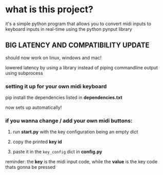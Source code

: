 
# what is this project?

it's a simple python program that allows you to convert midi inputs to keyboard inputs in real-time using the python pynput library

## BIG LATENCY AND COMPATIBILITY UPDATE

should now work on linux, windows and mac!

lowered latency by using a library instead of piping commandline output using subprocess

### setting it up for your own midi keyboard

pip install the dependencies listed in **dependencies.txt**

now sets up automatically!

### if you wanna change / add your own midi buttons:

1. run **start.py** with the key configuration being an empty dict

3. copy the printed **key id**

4. paste it in the `key_config` dict in **config.py** 

reminder: the **key** is the midi input code, while the **value** is the key code thats gonna be pressed



